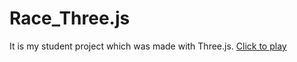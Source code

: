 # Race_Three.js
It is my student project which was made with Three.js.
[Click to play](https://doktorvatcon.github.io/Race_Three.js/)
